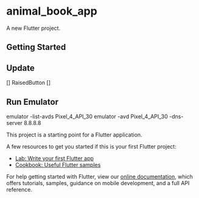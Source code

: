 # animal_book_app

A new Flutter project.

## Getting Started
## Update
[] RaisedButton
[]
## Run Emulator
emulator -list-avds
Pixel_4_API_30
emulator -avd Pixel_4_API_30 -dns-server 8.8.8.8

This project is a starting point for a Flutter application.

A few resources to get you started if this is your first Flutter project:

- [Lab: Write your first Flutter app](https://flutter.dev/docs/get-started/codelab)
- [Cookbook: Useful Flutter samples](https://flutter.dev/docs/cookbook)

For help getting started with Flutter, view our
[online documentation](https://flutter.dev/docs), which offers tutorials,
samples, guidance on mobile development, and a full API reference.
